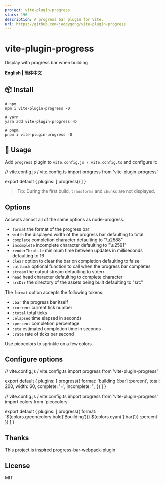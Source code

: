 ```yaml
---
project: vite-plugin-progress
stars: 196
description: A progress bar plugin for Vite.
url: https://github.com/jeddygong/vite-plugin-progress
---
```


vite-plugin-progress
====================

Display with progress bar when building

**English | 简体中文**

📦 Install
----------

```
# npm
npm i vite-plugin-progress -D 

# yarn 
yarn add vite-plugin-progress -D

# pnpm 
pnpm i vite-plugin-progress -D
```

🦄 Usage
--------

Add `progress` plugin to `vite.config.js / vite.config.ts` and configure it:

// vite.config.js / vite.config.ts
import progress from 'vite-plugin-progress'

export default {
  plugins: \[
    progress()
  \]
}

> Tip: During the first build, `transforms` and `chunks` are not displayed.

Options
-------

Accepts almost all of the same options as node-progress.

-   `format` the format of the progress bar
-   `width` the displayed width of the progress bar defaulting to total
-   `complete` completion character defaulting to "\\u2588"
-   `incomplete` incomplete character defaulting to "\\u2591"
-   `renderThrottle` minimum time between updates in milliseconds defaulting to 16
-   `clear` option to clear the bar on completion defaulting to false
-   `callback` optional function to call when the progress bar completes
-   `stream` the output stream defaulting to stderr
-   `head` head character defaulting to complete character
-   `srcDir` the directory of the assets being built defaulting to "src"

The `format` option accepts the following tokens:

-   `:bar` the progress bar itself
-   `:current` current tick number
-   `:total` total ticks
-   `:elapsed` time elapsed in seconds
-   `:percent` completion percentage
-   `:eta` estimated completion time in seconds
-   `:rate` rate of ticks per second

Use picocolors to sprinkle on a few colors.

Configure options
-----------------

// vite.config.js / vite.config.ts
import progress from 'vite-plugin-progress'

export default {
  plugins: \[
    progress({
        format: 'building \[:bar\] :percent',
        total: 200,
        width: 60,
        complete: '=',
        incomplete: '',
    })
  \]
}

// vite.config.js / vite.config.ts
import progress from 'vite-plugin-progress'
import colors from 'picocolors'

export default {
  plugins: \[
    progress({
        format:  \`${colors.green(colors.bold('Bouilding'))} ${colors.cyan('\[:bar\]')} :percent\`
    })
  \]
}

Thanks
------

This project is inspired progress-bar-webpack-plugin

License
-------

MIT
